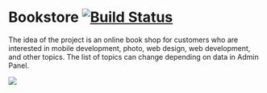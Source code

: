 # Bookstore [![Build Status](https://travis-ci.org/mazelka/bookstore.svg?branch=develop)](https://travis-ci.org/mazelka/bookstore)

The idea of the project is an online book shop for customers who are interested in mobile development, photo, web design, web development, and other topics. The list of topics can change depending on data in Admin Panel.

![](https://media.giphy.com/media/XTGBxEQ5298DS/giphy.gif)
